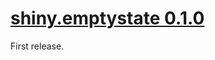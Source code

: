 # [shiny.emptystate 0.1.0](https://github.com/Appsilon/shiny.emptystate/releases/tag/v0.1.0)

First release.
